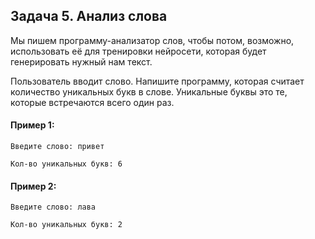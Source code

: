 ## Задача 5. Анализ слова
Мы пишем программу-анализатор слов, чтобы потом, возможно, использовать её для тренировки нейросети, которая будет генерировать нужный нам текст.

Пользователь вводит слово. Напишите программу, которая считает количество уникальных букв в слове. Уникальные буквы это те, которые встречаются всего один раз.

#### Пример 1:
```
Введите слово: привет

Кол-во уникальных букв: 6
```
#### Пример 2:
```
Введите слово: лава

Кол-во уникальных букв: 2
```
